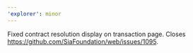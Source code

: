 ```yaml
---
'explorer': minor
---
```


Fixed contract resolution display on transaction page. Closes https://github.com/SiaFoundation/web/issues/1095.
